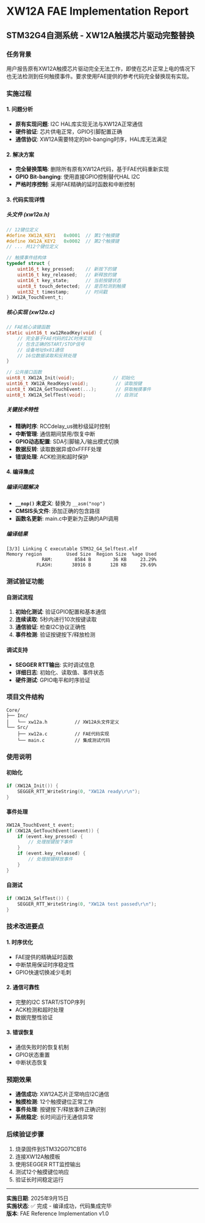 # XW12A FAE Implementation Report
## STM32G4自测系统 - XW12A触摸芯片驱动完整替换

### 任务背景
用户报告原有XW12A触摸芯片驱动完全无法工作，即使在芯片正常上电的情况下也无法检测到任何触摸事件。要求使用FAE提供的参考代码完全替换现有实现。

### 实施过程

#### 1. 问题分析
- **原有实现问题**: I2C HAL库实现无法与XW12A正常通信
- **硬件验证**: 芯片供电正常，GPIO引脚配置正确
- **通信协议**: XW12A需要特定的bit-banging时序，HAL库无法满足

#### 2. 解决方案
- **完全替换策略**: 删除所有原有XW12A代码，基于FAE代码重新实现
- **GPIO Bit-banging**: 使用直接GPIO控制替代HAL I2C
- **严格时序控制**: 采用FAE精确的延时函数和中断控制

#### 3. 代码实现详情

##### 头文件 (xw12a.h)
```c
// 12键位定义
#define XW12A_KEY1   0x0001  // 第1个触摸键
#define XW12A_KEY2   0x0002  // 第2个触摸键
// ... 共12个键位定义

// 触摸事件结构体
typedef struct {
    uint16_t key_pressed;    // 新按下的键
    uint16_t key_released;   // 新释放的键
    uint16_t key_state;      // 当前按键状态
    uint8_t touch_detected;  // 是否检测到触摸
    uint32_t timestamp;      // 时间戳
} XW12A_TouchEvent_t;
```

##### 核心实现 (xw12a.c)
```c
// FAE核心读键函数
static uint16_t xw12ReadKey(void) {
    // 完全基于FAE代码的I2C时序实现
    // 包含正确的START/STOP信号
    // 设备地址0x81通信
    // 16位数据读取和反转处理
}

// 公共接口函数
uint8_t XW12A_Init(void);              // 初始化
uint16_t XW12A_ReadKeys(void);          // 读取按键
uint8_t XW12A_GetTouchEvent(...);       // 获取触摸事件
uint8_t XW12A_SelfTest(void);           // 自测试
```

##### 关键技术特性
- **精确时序**: RCCdelay_us微秒级延时控制
- **中断管理**: 通信期间禁用/恢复中断
- **GPIO动态配置**: SDA引脚输入/输出模式切换
- **数据反转**: 读取数据异或0xFFFF处理
- **错误处理**: ACK检测和超时保护

#### 4. 编译集成

##### 编译问题解决
- **`__nop()` 未定义**: 替换为 `__asm("nop")`
- **CMSIS头文件**: 添加正确的包含路径
- **函数名更新**: main.c中更新为正确的API调用

##### 编译结果
```
[3/3] Linking C executable STM32_G4_Selftest.elf
Memory region         Used Size  Region Size  %age Used
             RAM:        8584 B        36 KB     23.29%
           FLASH:       38916 B       128 KB     29.69%
```

### 测试验证功能

#### 自测试流程
1. **初始化测试**: 验证GPIO配置和基本通信
2. **连续读取**: 5秒内进行10次按键读取
3. **通信验证**: 检查I2C协议正确性
4. **事件检测**: 验证按键按下/释放检测

#### 调试支持
- **SEGGER RTT输出**: 实时调试信息
- **详细日志**: 初始化、读取值、事件状态
- **硬件测试**: GPIO电平和时序验证

### 项目文件结构
```
Core/
├── Inc/
│   └── xw12a.h          // XW12A头文件定义
└── Src/
    ├── xw12a.c          // FAE代码实现
    └── main.c           // 集成测试代码
```

### 使用说明

#### 初始化
```c
if (XW12A_Init()) {
    SEGGER_RTT_WriteString(0, "XW12A ready\r\n");
}
```

#### 事件处理
```c
XW12A_TouchEvent_t event;
if (XW12A_GetTouchEvent(&event)) {
    if (event.key_pressed) {
        // 处理按键按下事件
    }
    if (event.key_released) {
        // 处理按键释放事件
    }
}
```

#### 自测试
```c
if (XW12A_SelfTest()) {
    SEGGER_RTT_WriteString(0, "XW12A test passed\r\n");
}
```

### 技术改进要点

#### 1. 时序优化
- FAE提供的精确延时函数
- 中断禁用保证时序稳定性
- GPIO快速切换减少毛刺

#### 2. 通信可靠性
- 完整的I2C START/STOP序列
- ACK检测和超时处理
- 数据完整性验证

#### 3. 错误恢复
- 通信失败时的恢复机制
- GPIO状态重置
- 中断状态恢复

### 预期效果
- **通信成功**: XW12A芯片正常响应I2C通信
- **触摸检测**: 12个触摸键位正常工作
- **事件处理**: 按键按下/释放事件正确识别
- **系统稳定**: 长时间运行无通信异常

### 后续验证步骤
1. 烧录固件到STM32G071CBT6
2. 连接XW12A触摸板
3. 使用SEGGER RTT监控输出
4. 测试12个触摸键位响应
5. 验证长时间稳定运行

---
**实施日期**: 2025年9月15日  
**实施状态**: ✅ 完成 - 编译成功，代码集成完毕  
**版本**: FAE Reference Implementation v1.0